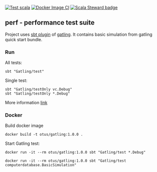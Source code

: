 [![Test scala](https://github.com/otus-load/gatling-sampler/actions/workflows/scala.yml/badge.svg)](https://github.com/otus-load/gatling-sampler/actions/workflows/scala.yml) [![Docker Image CI](https://github.com/otus-load/gatling-sampler/actions/workflows/docker.yml/badge.svg)](https://github.com/otus-load/gatling-sampler/actions/workflows/docker.yml) [![Scala Steward badge](https://img.shields.io/badge/Scala_Steward-helping-blue.svg?style=flat&logo=data:image/png;base64,iVBORw0KGgoAAAANSUhEUgAAAA4AAAAQCAMAAAARSr4IAAAAVFBMVEUAAACHjojlOy5NWlrKzcYRKjGFjIbp293YycuLa3pYY2LSqql4f3pCUFTgSjNodYRmcXUsPD/NTTbjRS+2jomhgnzNc223cGvZS0HaSD0XLjbaSjElhIr+AAAAAXRSTlMAQObYZgAAAHlJREFUCNdNyosOwyAIhWHAQS1Vt7a77/3fcxxdmv0xwmckutAR1nkm4ggbyEcg/wWmlGLDAA3oL50xi6fk5ffZ3E2E3QfZDCcCN2YtbEWZt+Drc6u6rlqv7Uk0LdKqqr5rk2UCRXOk0vmQKGfc94nOJyQjouF9H/wCc9gECEYfONoAAAAASUVORK5CYII=)](https://scala-steward.org)

## perf - performance test suite

Project uses [sbt plugin][sbtplugindoc] of [gatling][gatlingdoc].
It contains basic simulation from gatling quick start bundle.

[sbtplugindoc]: https://gatling.io/docs/current/extensions/sbt_plugin/
[gatlingdoc]: https://gatling.io/docs/current/advanced_tutorial/

### Run

All tests:

```shell
sbt "Gatling/test"
```

Single test:

```shell
sbt "Gatling/testOnly vc.Debug"
sbt "Gatling/testOnly *.Debug"
```

More information [link](https://docs.gatling.io/reference/integrations/build-tools/sbt-plugin/#usage)

### Docker

Build docker image

```shell
docker build -t otus/gatling:1.0.0 .
``` 

Start Gatling test:

```shell
docker run -it --rm otus/gatling:1.0.0 sbt "Gatling/test *.Debug"

docker run -it --rm otus/gatling:1.0.0 sbt "Gatling/test computerdatabase.BasicSimulation"
```
